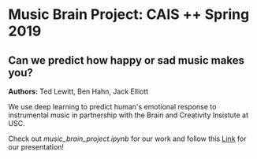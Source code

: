 # Music Brain Project: CAIS ++ Spring 2019
## Can we predict how happy or sad music makes you?
 
**Authors:** Ted Lewitt, Ben Hahn, Jack Elliott <br>

We use deep learning to predict human's emotional response to instrumental music in partnership with the Brain and Creativity Insistute at USC.

Check out *music_brain_project.ipynb* for our work and follow this [Link](https://www.slideshare.net/slideshow/embed_code/key/4EVG3rRu8nNaO) for our presentation!
